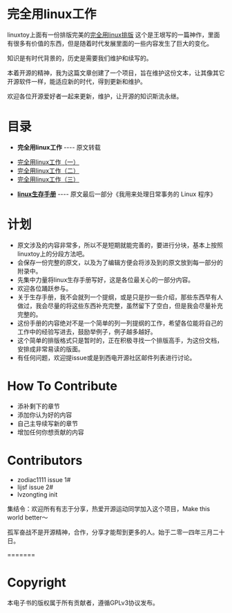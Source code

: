 # 完全用linux工作

linuxtoy上面有一份排版完美的[完全用linux排版](http://i.linuxtoy.org/docs/guide/ch06.html)
这个是王垠写的一篇神作，里面有很多有价值的东西，但是随着时代发展里面的一些内容发生了巨大的变化。

知识是有时代背景的，历史是需要我们维护和续写的。

本着开源的精神，我为这篇文章创建了一个项目，旨在维护这份文本，让其像其它开源软件一样，能适应新的时代，得到更新和维护。

欢迎各位开源爱好者一起来更新，维护，让开源的知识斯流永继。

# 目录
* **完全用linux工作**  ---- 原文转载
 - [完全用linux工作（一）](ebook/work_with_linux_1.md)
 - [完全用linux工作（二）](ebook/work_with_linux_2.md)
 - [完全用linux工作（三）](ebook/work_with_linux_3.md)
* [**linux生存手册**](ebook/linux_man.md)   ---- 原文最后一部分《我用来处理日常事务的 Linux 程序》

# 计划

- 原文涉及的内容非常多，所以不是短期就能完善的，要进行分块，基本上按照linuxtoy上的分段方法吧。
- 会保存一份完整的原文，以及为了编辑方便会将涉及到的原文放到每一部分的附录中。
- 先集中力量将linux生存手册写好，这是各位最关心的一部分内容。
- 欢迎各位踊跃参与。
- 关于生存手册，我不会就列一个提纲，或是只是抄一些介绍，那些东西早有人做过，我会尽量的将这些东西补充完整，虽然留下了空白，但是我会尽量补充完整的。
- 这份手册的内容绝对不是一个简单的列一列提纲的工作，希望各位能将自己的工作中的经验写进去，鼓励举例子，例子越多越好。
- 这个简单的排版格式只是暂时的，正在积极寻找一个排版高手，为这份文档，安排成非常易读的版面。
- 有任何问题，欢迎提issue或是到西电开源社区邮件列表进行讨论。

# How To Contribute

 * 添补剩下的章节
 * 添加你认为好的内容
 * 自己主导续写新的章节
 * 增加任何你想贡献的内容

# Contributors

- zodiac1111  issue 1#
- lijsf       issue 2#
- lvzongting  init

集结令：欢迎所有有志于分享，热爱开源运动同学加入这个项目，Make this world better～

孤军奋战不是开源精神，合作，分享才能帮到更多的人。始于二零一四年三月二十日。

=======
# Copyright
本电子书的版权属于所有贡献者，遵循GPLv3协议发布。
